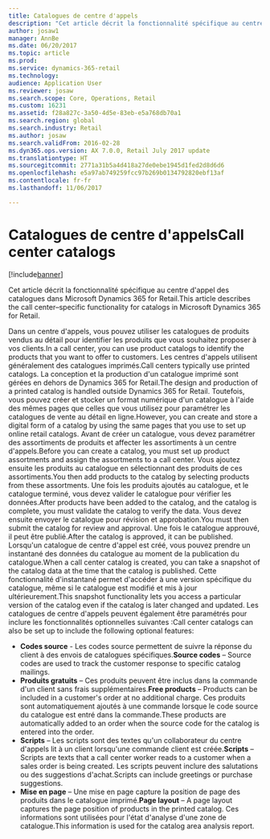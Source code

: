 ```yaml
---
title: Catalogues de centre d'appels
description: "Cet article décrit la fonctionnalité spécifique au centre d'appel des catalogues dans Microsoft Dynamics 365 for Retail."
author: josaw1
manager: AnnBe
ms.date: 06/20/2017
ms.topic: article
ms.prod: 
ms.service: dynamics-365-retail
ms.technology: 
audience: Application User
ms.reviewer: josaw
ms.search.scope: Core, Operations, Retail
ms.custom: 16231
ms.assetid: f28a827c-3a50-4d5e-83eb-e5a768db70a1
ms.search.region: global
ms.search.industry: Retail
ms.author: josaw
ms.search.validFrom: 2016-02-28
ms.dyn365.ops.version: AX 7.0.0, Retail July 2017 update
ms.translationtype: HT
ms.sourcegitcommit: 2771a31b5a4d418a27de0ebe1945d1fed2d8d6d6
ms.openlocfilehash: e5a97ab749259fcc97b269b0134792820ebf13af
ms.contentlocale: fr-fr
ms.lasthandoff: 11/06/2017

---
```


# <a name="call-center-catalogs"></a><span data-ttu-id="fbf38-103">Catalogues de centre d'appels</span><span class="sxs-lookup"><span data-stu-id="fbf38-103">Call center catalogs</span></span>

[!include[banner](includes/banner.md)]


<span data-ttu-id="fbf38-104">Cet article décrit la fonctionnalité spécifique au centre d'appel des catalogues dans Microsoft Dynamics 365 for Retail.</span><span class="sxs-lookup"><span data-stu-id="fbf38-104">This article describes the call center–specific functionality for catalogs in Microsoft Dynamics 365 for Retail.</span></span>

<span data-ttu-id="fbf38-105">Dans un centre d'appels, vous pouvez utiliser les catalogues de produits vendus au détail pour identifier les produits que vous souhaitez proposer à vos clients.</span><span class="sxs-lookup"><span data-stu-id="fbf38-105">In a call center, you can use product catalogs to identify the products that you want to offer to customers.</span></span> <span data-ttu-id="fbf38-106">Les centres d'appels utilisent généralement des catalogues imprimés.</span><span class="sxs-lookup"><span data-stu-id="fbf38-106">Call centers typically use printed catalogs.</span></span> <span data-ttu-id="fbf38-107">La conception et la production d'un catalogue imprimé sont gérées en dehors de Dynamics 365 for Retail.</span><span class="sxs-lookup"><span data-stu-id="fbf38-107">The design and production of a printed catalog is handled outside Dynamics 365 for Retail.</span></span> <span data-ttu-id="fbf38-108">Toutefois, vous pouvez créer et stocker un format numérique d'un catalogue à l'aide des mêmes pages que celles que vous utilisez pour paramétrer les catalogues de vente au détail en ligne.</span><span class="sxs-lookup"><span data-stu-id="fbf38-108">However, you can create and store a digital form of a catalog by using the same pages that you use to set up online retail catalogs.</span></span> <span data-ttu-id="fbf38-109">Avant de créer un catalogue, vous devez paramétrer des assortiments de produits et affecter les assortiments à un centre d'appels.</span><span class="sxs-lookup"><span data-stu-id="fbf38-109">Before you can create a catalog, you must set up product assortments and assign the assortments to a call center.</span></span> <span data-ttu-id="fbf38-110">Vous ajoutez ensuite les produits au catalogue en sélectionnant des produits de ces assortiments.</span><span class="sxs-lookup"><span data-stu-id="fbf38-110">You then add products to the catalog by selecting products from these assortments.</span></span> <span data-ttu-id="fbf38-111">Une fois les produits ajoutés au catalogue, et le catalogue terminé, vous devez valider le catalogue pour vérifier les données.</span><span class="sxs-lookup"><span data-stu-id="fbf38-111">After products have been added to the catalog, and the catalog is complete, you must validate the catalog to verify the data.</span></span> <span data-ttu-id="fbf38-112">Vous devez ensuite envoyer le catalogue pour révision et approbation.</span><span class="sxs-lookup"><span data-stu-id="fbf38-112">You must then submit the catalog for review and approval.</span></span> <span data-ttu-id="fbf38-113">Une fois le catalogue approuvé, il peut être publié.</span><span class="sxs-lookup"><span data-stu-id="fbf38-113">After the catalog is approved, it can be published.</span></span> <span data-ttu-id="fbf38-114">Lorsqu'un catalogue de centre d'appel est créé, vous pouvez prendre un instantané des données du catalogue au moment de la publication du catalogue.</span><span class="sxs-lookup"><span data-stu-id="fbf38-114">When a call center catalog is created, you can take a snapshot of the catalog data at the time that the catalog is published.</span></span> <span data-ttu-id="fbf38-115">Cette fonctionnalité d'instantané permet d'accéder à une version spécifique du catalogue, même si le catalogue est modifié et mis à jour ultérieurement.</span><span class="sxs-lookup"><span data-stu-id="fbf38-115">This snapshot functionality lets you access a particular version of the catalog even if the catalog is later changed and updated.</span></span> <span data-ttu-id="fbf38-116">Les catalogues de centre d'appels peuvent également être paramétrés pour inclure les fonctionnalités optionnelles suivantes :</span><span class="sxs-lookup"><span data-stu-id="fbf38-116">Call center catalogs can also be set up to include the following optional features:</span></span>

-   <span data-ttu-id="fbf38-117">**Codes source** - Les codes source permettent de suivre la réponse du client à des envois de catalogues spécifiques.</span><span class="sxs-lookup"><span data-stu-id="fbf38-117">**Source codes** – Source codes are used to track the customer response to specific catalog mailings.</span></span>
-   <span data-ttu-id="fbf38-118">**Produits gratuits** – Ces produits peuvent être inclus dans la commande d'un client sans frais supplémentaires.</span><span class="sxs-lookup"><span data-stu-id="fbf38-118">**Free products** – Products can be included in a customer's order at no additional charge.</span></span> <span data-ttu-id="fbf38-119">Ces produits sont automatiquement ajoutés à une commande lorsque le code source du catalogue est entré dans la commande.</span><span class="sxs-lookup"><span data-stu-id="fbf38-119">These products are automatically added to an order when the source code for the catalog is entered into the order.</span></span>
-   <span data-ttu-id="fbf38-120">**Scripts** – Les scripts sont des textes qu'un collaborateur du centre d'appels lit à un client lorsqu'une commande client est créée.</span><span class="sxs-lookup"><span data-stu-id="fbf38-120">**Scripts** – Scripts are texts that a call center worker reads to a customer when a sales order is being created.</span></span> <span data-ttu-id="fbf38-121">Les scripts peuvent inclure des salutations ou des suggestions d'achat.</span><span class="sxs-lookup"><span data-stu-id="fbf38-121">Scripts can include greetings or purchase suggestions.</span></span>
-   <span data-ttu-id="fbf38-122">**Mise en page** – Une mise en page capture la position de page des produits dans le catalogue imprimé.</span><span class="sxs-lookup"><span data-stu-id="fbf38-122">**Page layout** – A page layout captures the page position of products in the printed catalog.</span></span> <span data-ttu-id="fbf38-123">Ces informations sont utilisées pour l'état d'analyse d'une zone de catalogue.</span><span class="sxs-lookup"><span data-stu-id="fbf38-123">This information is used for the catalog area analysis report.</span></span>





